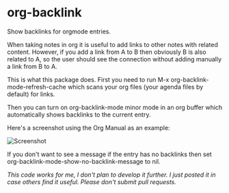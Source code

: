 # org-backlink
Show backlinks for orgmode entries.

When taking notes in org it is useful to add links to other notes with related content. However, if you add a link from A to B then obviously B is also related to A, so the user should see the connection without adding manually a link from B to A.

This is what this package does. First you need to run M-x org-backlink-mode-refresh-cache which scans your org files (your agenda files by default) for links.

Then you can turn on org-backlink-mode minor mode in an org buffer which automatically shows backlinks to the current entry.

Here's a screenshot using the Org Manual as an example: 

![Screenshot](https://raw.githubusercontent.com/codecoll/org-backlink/master/screenshot.png)

If you don't want to see a message if the entry has no backlinks then set org-backlink-mode-show-no-backlink-message to nil.

*This code works for me, I don't plan to develop it further. I just posted it in case others find it useful. Please don't submit pull requests.*
